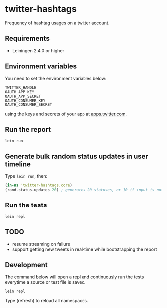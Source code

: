 # twitter-hashtags
Frequency of hashtag usages on a twitter account.

## Requirements

- Leiningen 2.4.0 or higher

## Environment variables
You need to set the environment variables below: 

    TWITTER_HANDLE
    OAUTH_APP_KEY
    OAUTH_APP_SECRET
    OAUTH_CONSUMER_KEY
    OAUTH_CONSUMER_SECRET

using the keys and secrets of your app at [apps.twitter.com](https://apps.twitter.com).

## Run the report

    lein run

## Generate bulk random status updates in user timeline

Type `lein run`, then:

```clojure
(in-ns 'twitter-hashtags.core)
(rand-status-updates 20) ; generates 20 statuses, or 10 if input is not provided
```

## Run the tests

    lein repl

## TODO

- resume streaming on failure
- support getting new tweets in real-time while bootstrapping the report

## Development
The command below will open a repl and continuously run the tests everytime
a source or test file is saved.

    lein repl

Type (refresh) to reload all namespaces.
